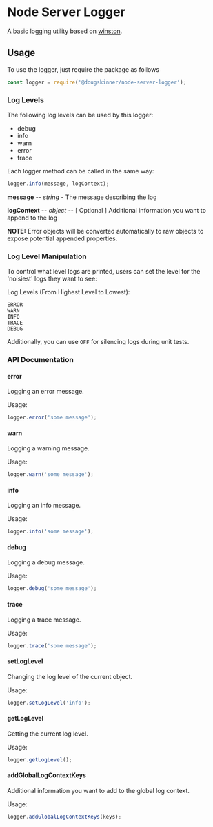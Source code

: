 # Node Server Logger

A basic logging utility based on [winston](https://github.com/winstonjs/winston).

## Usage

To use the logger, just require the package as follows

```js
const logger = require('@dougskinner/node-server-logger');
```

### Log Levels

The following log levels can be used by this logger:

-   debug
-   info
-   warn
-   error
-   trace

Each logger method can be called in the same way:

```js
logger.info(message, logContext);
```

**message** -- _string_ - The message describing the log

**logContext** -- _object_ -- [ Optional ] Additional information you want to append to the log

**NOTE:** Error objects will be converted automatically to raw objects to expose potential appended properties.

### Log Level Manipulation

To control what level logs are printed, users can set the level for the 'noisiest' logs they want to see:

Log Levels (From Highest Level to Lowest):

```
ERROR
WARN
INFO
TRACE
DEBUG
```

Additionally, you can use `OFF` for silencing logs during unit tests.

### API Documentation

#### error

Logging an error message.

Usage:

```js
logger.error('some message');
```

#### warn

Logging a warning message.

Usage:

```js
logger.warn('some message');
```

#### info

Logging an info message.

Usage:

```js
logger.info('some message');
```

#### debug

Logging a debug message.

Usage:

```js
logger.debug('some message');
```

#### trace

Logging a trace message.

Usage:

```js
logger.trace('some message');
```

#### setLogLevel

Changing the log level of the current object.

Usage:

```js
logger.setLogLevel('info');
```

#### getLogLevel

Getting the current log level.

Usage:

```js
logger.getLogLevel();
```

#### addGlobalLogContextKeys

Additional information you want to add to the global log context.

Usage:

```js
logger.addGlobalLogContextKeys(keys);
```
